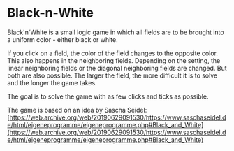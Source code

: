 # Black-n-White

Black'n'White is a small logic game in which all fields are to be brought into a uniform color - either black or white.

If you click on a field, the color of the field changes to the opposite color. This also happens in the neighboring fields. Depending on the setting, the linear neighboring fields or the diagonal neighboring fields are changed. But both are also possible. The larger the field, the more difficult it is to solve and the longer the game takes.

The goal is to solve the game with as few clicks and ticks as possible.

The game is based on an idea by Sascha Seidel: [https://web.archive.org/web/20190629091530/https://www.saschaseidel.de/html/eigeneprogramme/eigeneprogramme.php#Black_and_White](https://web.archive.org/web/20190629091530/https://www.saschaseidel.de/html/eigeneprogramme/eigeneprogramme.php#Black_and_White)

